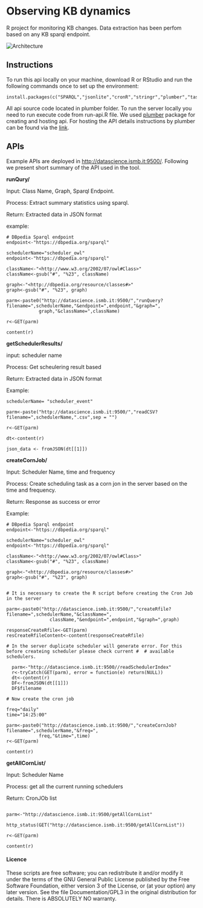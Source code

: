 # Observing KB dynamics 

R project for monitoring KB changes. Data extraction has been perfom based on any KB sparql endpoint.

![Architecture](https://raw.github.com/rifat963/KBDataObservatory/master/www/schedulerStructure.png)

## Instructions

To run this api locally on your machine, download R or RStudio and run the following commands once to set up the environment:

```
install.packages(c("SPARQL","jsonlite","cronR","stringr","plumber","taskscheduleR","httr"))

```

All api source code located in plumber folder. To run the server locally you need to run execute code from run-api.R file. We used [plumber](https://github.com/trestletech/plumber) package for creating and hosting api. For hosting the API details instructions by plumber can be found via the [link](https://www.rplumber.io/docs/hosting.html#pm2).

## APIs 

Example APIs are deployed in http://datascience.ismb.it:9500/. Following we present short summary of the API used in the tool.

**runQury/** 

Input: Class Name, Graph, Sparql Endpoint.

Process: Extract summary statistics using sparql.

Return: Extracted data in JSON format

example:


```
# DBpedia Sparql endpoint
endpoint<-"https://dbpedia.org/sparql"

schedulerName="scheduler_owl"
endpoint<-"https://dbpedia.org/sparql"

className<-"<http://www.w3.org/2002/07/owl#Class>"
className<-gsub("#", "%23", className)

graph<-"<http://dbpedia.org/resource/classes#>"
graph<-gsub("#", "%23", graph)

parm<-paste0("http://datascience.ismb.it:9500/","runQuery?filename=",schedulerName,"&endpoint=",endpoint,"&graph=",
            graph,"&className=",className)
          
r<-GET(parm)

content(r)

```

**getSchedulerResults/**

input: scheduler name 

Process: Get scheulering result based

Return: Extracted data in JSON format

Example:

```
schedulerName= "scheduler_event"

parm<-paste("http://datascience.ismb.it:9500/","readCSV?filename=",schedulerName,".csv",sep = "")

r<-GET(parm)

dt<-content(r)

json_data <- fromJSON(dt[[1]]) 

```


**createCornJob/**

Input: Scheduler Name, time and frequency

Process: Create scheduling task as a corn jon in the server based on the time and frequency. 

Return: Response as success or error

Example:

```
# DBpedia Sparql endpoint
endpoint<-"https://dbpedia.org/sparql"

schedulerName="scheduler_owl"
endpoint<-"https://dbpedia.org/sparql"

className<-"<http://www.w3.org/2002/07/owl#Class>"
className<-gsub("#", "%23", className)

graph<-"<http://dbpedia.org/resource/classes#>"
graph<-gsub("#", "%23", graph)


# It is necessary to create the R script before creating the Cron Job in the server

parm<-paste0("http://datascience.ismb.it:9500/","createRfile?filename=",schedulerName,"&className=",
                className,"&endpoint=",endpoint,"&graph=",graph)
    
responseCreateRfile<-GET(parm)
resCreateRfileContent<-content(responseCreateRfile)

# In the server duplicate scheduler will generate error. For this before createing scheduler please check current #  # available schedulers.

  parm<-"http://datascience.ismb.it:9500//readSchedulerIndex"
  r<-tryCatch(GET(parm), error = function(e) return(NULL))
  dt<-content(r)
  DF<-fromJSON(dt[[1]])
  DF$filename

# Now create the cron job

freq="daily"
time="14:25:00"

parm<-paste0("http://datascience.ismb.it:9500/","createCornJob?filename=",schedulerName,"&freq=",
            freq,"&time=",time)
r<-GET(parm)

content(r)

```

**getAllCornList/**


Input: Scheduler Name

Process: get all the current running schedulers

Return: CronJOb list

```

parm<-"http://datascience.ismb.it:9500/getAllCornList"

http_status(GET("http://datascience.ismb.it:9500/getAllCornList"))

r<-GET(parm)

content(r)

```


#### Licence

These scripts are free software; you can redistribute it and/or modify it under the terms of the GNU General Public License published by
the Free Software Foundation, either version 3 of the License, or (at your option) any later version. See the file Documentation/GPL3 in the original distribution for details. There is ABSOLUTELY NO warranty. 